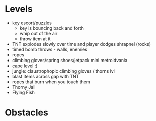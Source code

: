 # Levels

- key escort/puzzles
    - key is bouncing back and forth
    - whip out of the air
    - throw item at it
- TNT explodes slowly over time and player dodges shrapnel (rocks)
- timed bomb throws - walls, enemies
- ropes
- climbing gloves/spring shoes/jetpack mini metroidvania
- cape level :)
- jungle: claustrophopic climbing gloves / thorns lvl
- blast items across gap with TNT
- ropes that burn when you touch them
- Thorny Jail
- Flying Fish

# Obstacles

